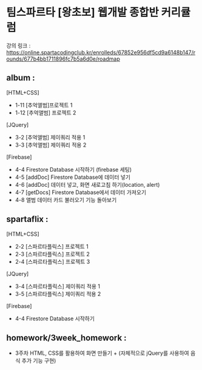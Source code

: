# 팀스파르타 [왕초보] 웹개발 종합반 커리큘럼
강의 링크 : https://online.spartacodingclub.kr/enrolleds/67852e956df5cd9a6148b147/rounds/677b4bb1711896fc7b5a6d0e/roadmap

## album : 
[HTML+CSS]
- 1-11 [추억앨범]프로젝트 1
- 1-12 [추억앨범] 프로젝트 2

[JQuery]
- 3-2 [추억앨범] 제이쿼리 적용 1
- 3-3 [추억앨범] 제이쿼리 적용 2

[Firebase]
- 4-4 Firestore Database 시작하기 (firebase 세팅)
- 4-5 [addDoc] Firestore Database에 데이터 넣기
- 4-6 [addDoc] 데이터 넣고, 화면 새로고침 하기(location, alert)
- 4-7 [getDocs] Firestore Database에서 데이터 가져오기
- 4-8 앨범 데이터 카드 불러오기 기능 돌아보기

## spartaflix : 
[HTML+CSS]
- 2-2 [스파르타플릭스] 프로젝트 1
- 2-3 [스파르타플릭스] 프로젝트 2
- 2-4 [스파르타플릭스] 프로젝트 3

[JQuery]
- 3-4 [스파르타플릭스] 제이쿼리 적용 1
- 3-5 [스파르타플릭스] 제이쿼리 적용 2

[Firebase]
- 4-4 Firestore Database 시작하기


## homework/3week_homework :
- 3주차 HTML, CSS를 활용하여 화면 만들기 + (자체적으로 jQuery를 사용하여 음식 추가 기능 구현)